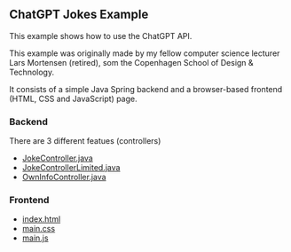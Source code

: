 ## ChatGPT Jokes Example

This example shows how to use the ChatGPT API.

This example was originally made by my fellow computer science lecturer Lars Mortensen (retired), som the Copenhagen School of Design & Technology.

It consists of a simple Java Spring backend and a browser-based frontend (HTML, CSS and JavaScript) page.

### Backend
There are 3 different featues (controllers)
- [JokeController.java](https://github.com/RonniKahalani/chatgpt-jokes/blob/master/src/main/java/com/example/chatgptjokes/api/JokeController.java)
- [JokeControllerLimited.java](https://github.com/RonniKahalani/chatgpt-jokes/blob/master/src/main/java/com/example/chatgptjokes/api/JokeControllerLimited.java)
- [OwnInfoController.java](https://github.com/RonniKahalani/chatgpt-jokes/blob/master/src/main/java/com/example/chatgptjokes/api/OwnInfoController.java)

### Frontend
- [index.html](https://github.com/RonniKahalani/chatgpt-jokes/blob/master/src/main/resources/static/index.html)
- [main.css](https://github.com/RonniKahalani/chatgpt-jokes/blob/master/src/main/resources/static/css/main.css)
- [main.js](https://github.com/RonniKahalani/chatgpt-jokes/blob/master/src/main/resources/static/js/main.js)